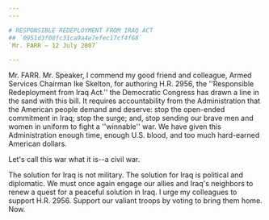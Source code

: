 ```yaml
---
---

# RESPONSIBLE REDEPLOYMENT FROM IRAQ ACT
## `0951d3f08fc31ca9a4e7efec17cf4f68`
`Mr. FARR — 12 July 2007`

---
```



Mr. FARR. Mr. Speaker, I commend my good friend and colleague, Armed 
Services Chairman Ike Skelton, for authoring H.R. 2956, the 
''Responsible Redeployment from Iraq Act.'' the Democratic Congress has 
drawn a line in the sand with this bill. It requires accountability 
from the Administration that the American people demand and deserve: 
stop the open-ended commitment in Iraq; stop the surge; and, stop 
sending our brave men and women in uniform to fight a ''winnable'' war. 
We have given this Administration enough time, enough U.S. blood, and 
too much hard-earned American dollars.

Let's call this war what it is--a civil war.

The solution for Iraq is not military. The solution for Iraq is 
political and diplomatic. We must once again engage our allies and 
Iraq's neighbors to renew a quest for a peaceful solution in Iraq. I 
urge my colleagues to support H.R. 2956. Support our valiant troops by 
voting to bring them home. Now.